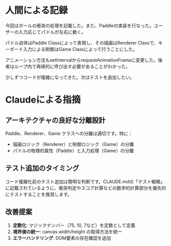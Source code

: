 # 人間による記録

今回はボールの衝突の処理を記載した。また、Paddleの実装を行なった。ユーザーの入力応じてパドルが左右に動く。

パドル自体はPaddle Classによって表現し、その描画はRenderer Classで、キーボード入力による制御はGame Classによって行うことにした。

アニメーション方法もsetIntervalからrequestAnimationFrameに変更した。後者はループ内で再帰的に呼び出す必要があることがわかった。

少しずつコードが複雑になってきた。次はテストを追加したい。

# Claudeによる指摘

## アーキテクチャの良好な分離設計

Paddle、Renderer、Game クラスへの分離は適切です。特に：
- 描画ロジック（Renderer）と制御ロジック（Game）の分離
- パドルの物理的属性（Paddle）と入力処理（Game）の分離

## テスト追加のタイミング

コード複雑化前のテスト追加は賢明な判断です。CLAUDE.mdの「テスト戦略」に記載されているように、衝突判定やスコア計算などの数学的計算部分を優先的にテストすることを推奨します。

## 改善提案

1. **定数化**: マジックナンバー（75, 10, 7など）を定数として定義
2. **境界値の統一**: canvas.width/height の取得方法を統一
3. **エラーハンドリング**: DOM要素の存在確認を追加
